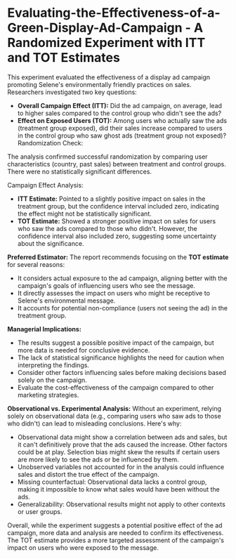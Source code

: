 # Evaluating-the-Effectiveness-of-a-Green-Display-Ad-Campaign - A Randomized Experiment with ITT and TOT Estimates

This experiment evaluated the effectiveness of a display ad campaign promoting Selene's environmentally friendly practices on sales. Researchers investigated two key questions:
* **Overall Campaign Effect (ITT):** Did the ad campaign, on average, lead to higher sales compared to the control group who didn't see the ads?
* **Effect on Exposed Users (TOT):** Among users who actually saw the ads (treatment group exposed), did their sales increase compared to users in the control group who saw ghost ads (treatment group not exposed)?
Randomization Check:

The analysis confirmed successful randomization by comparing user characteristics (country, past sales) between treatment and control groups. There were no statistically significant differences.

Campaign Effect Analysis:
* **ITT Estimate:** Pointed to a slightly positive impact on sales in the treatment group, but the confidence interval included zero, indicating the effect might not be statistically significant.
* **TOT Estimate:** Showed a stronger positive impact on sales for users who saw the ads compared to those who didn't. However, the confidence interval also included zero, suggesting some uncertainty about the significance.

**Preferred Estimator:**
The report recommends focusing on the **TOT estimate** for several reasons:
* It considers actual exposure to the ad campaign, aligning better with the campaign's goals of influencing users who see the message.
* It directly assesses the impact on users who might be receptive to Selene's environmental message.
* It accounts for potential non-compliance (users not seeing the ad) in the treatment group.

**Managerial Implications:**
* The results suggest a possible positive impact of the campaign, but more data is needed for conclusive evidence.
* The lack of statistical significance highlights the need for caution when interpreting the findings.
* Consider other factors influencing sales before making decisions based solely on the campaign.
* Evaluate the cost-effectiveness of the campaign compared to other marketing strategies.

**Observational vs. Experimental Analysis:**
Without an experiment, relying solely on observational data (e.g., comparing users who saw ads to those who didn't) can lead to misleading conclusions. Here's why:
* Observational data might show a correlation between ads and sales, but it can't definitively prove that the ads caused the increase. Other factors could be at play.
Selection bias might skew the results if certain users are more likely to see the ads or be influenced by them.
* Unobserved variables not accounted for in the analysis could influence sales and distort the true effect of the campaign.
* Missing counterfactual: Observational data lacks a control group, making it impossible to know what sales would have been without the ads.
* Generalizability: Observational results might not apply to other contexts or user groups.

Overall, while the experiment suggests a potential positive effect of the ad campaign, more data and analysis are needed to confirm its effectiveness. The TOT estimate provides a more targeted assessment of the campaign's impact on users who were exposed to the message.

